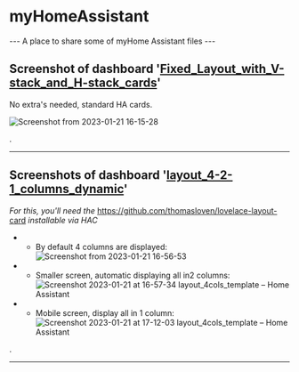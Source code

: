 # myHomeAssistant
--- A place to share some of myHome Assistant files --- 

## Screenshot of dashboard '**[Fixed_Layout_with_V-stack_and_H-stack_cards](https://github.com/PeterKawa/myHomeAssistant/blob/main/Fixed_Layout_with_V-stack_and_H-stack_cards)**'
No extra's needed, standard HA cards. 

![Screenshot from 2023-01-21 16-15-28](https://user-images.githubusercontent.com/74005072/213874022-80d11553-37b4-41c5-997b-a1a4e96183ed.png)

.
- - - 

## Screenshots of dashboard '**[layout_4-2-1_columns_dynamic](https://github.com/PeterKawa/myHomeAssistant/blob/main/layout_4-2-1_columns_dynamic)**'
*For this, you'll need the* https://github.com/thomasloven/lovelace-layout-card *installable via HAC*

* * By default 4 columns are displayed:
![Screenshot from 2023-01-21 16-56-53](https://user-images.githubusercontent.com/74005072/213875721-96180fd2-32a1-4fc6-961d-efd5eb5c2221.png)

* * Smaller screen, automatic displaying all in2 columns:
![Screenshot 2023-01-21 at 16-57-34 layout_4cols_template – Home Assistant](https://user-images.githubusercontent.com/74005072/213875706-470aa533-477d-4d65-82af-9037091d23f5.png)

* * Mobile screen, display all in 1 column:
![Screenshot 2023-01-21 at 17-12-03 layout_4cols_template – Home Assistant](https://user-images.githubusercontent.com/74005072/213876050-9d98f966-2f3f-407b-b334-51156b466afc.png)

.
- - -
